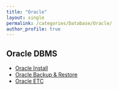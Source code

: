 ```yaml
---
title: "Oracle"
layout: single
permalink: /categories/Database/Oracle/
author_profile: true
---
```



## Oracle DBMS
- [Oracle Install](/categories/Database/Oracle/Install)
- [Oracle Backup & Restore](/categories/Database/Oracle/Backup_restore)
- [Oracle ETC](/categories/Database/Oracle/Etc)